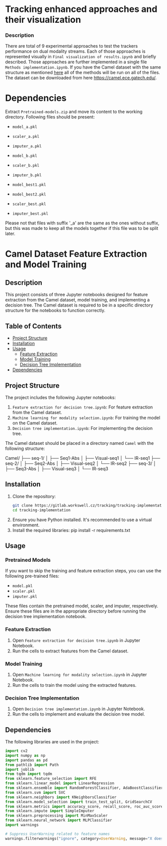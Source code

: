 # Tracking enhanced approaches and their visualization

### Description
There are total of 9 experimental approaches to test the trackers performance on dual modality streams. Each of those approaches is represented visually in `Final visualization of results.ipynb` and briefly described. Those approaches are further implemented in a single file `Methods implementation.ipynb`. If you have the Camel dataset with the same structure as mentioned [here](#project-structure) all of the methods will be run on all of the files. The dataset can be downloaded from here https://camel.ece.gatech.edu/.

# Dependencies
Extract `Pretrained-models.zip` and move its content to the working directory. Following files should be present:
- `model_a.pkl`
- `scaler_a.pkl`
- `imputer_a.pkl`

- `model_b.pkl`
- `scaler_b.pkl`
- `imputer_b.pkl`

- `model_best1.pkl`
- `model_best2.pkl`
- `scaler_best.pkl`
- `imputer_best.pkl`

Please not that files with suffix '_a' are the same as the ones without suffix, but this was made to keep all the models together if this file was to be split later. 

# Camel Dataset Feature Extraction and Model Training

## Description
This project consists of three Jupyter notebooks designed for feature extraction from the Camel dataset, model training, and implementing a decision tree. The Camel dataset is required to be in a specific directory structure for the notebooks to function correctly.

## Table of Contents
- [Project Structure](#project-structure)
- [Installation](#installation)
- [Usage](#usage)
  - [Feature Extraction](#feature-extraction)
  - [Model Training](#model-training)
  - [Decision Tree Implementation](#decision-tree-implementation)
- [Dependencies](#dependencies)

## Project Structure
The project includes the following Jupyter notebooks:
1. `Feature extraction for decision tree.ipynb`: For feature extraction from the Camel dataset.
2. `Machine learning for modality selection.ipynb`: For training the model on the Camel dataset.
3. `Decision tree implementation.ipynb`: For implementing the decision tree.

The Camel dataset should be placed in a directory named `Camel` with the following structure:

Camel/
├── seq-1/
│   ├── Seq1-Abs
│   ├── Visual-seq1
│   └── IR-seq1
├── seq-2/
│   ├── Seq2-Abs
│   ├── Visual-seq2
│   └── IR-seq2
├── seq-3/
│   ├── Seq3-Abs
│   ├── Visual-seq3
│   └── IR-seq3 



## Installation
1. Clone the repository:
   ```bash
   git clone https://gitlab.workswell.cz/tracking/tracking-implementation.git
   cd tracking-implementation
2. Ensure you have Python installed. It's recommended to use a virtual environment.
3. Install the required libraries:
    pip install -r requirements.txt
    
## Usage

### Pretrained Models
If you want to skip the training and feature extraction steps, you can use the following pre-trained files:
- `model.pkl`
- `scaler.pkl`
- `imputer.pkl`

These files contain the pretrained model, scaler, and imputer, respectively. Ensure these files are in the appropriate directory before running the decision tree implementation notebook.

### Feature Extraction
1. Open `Feature extraction for decision tree.ipynb` in Jupyter Notebook.
2. Run the cells to extract features from the Camel dataset.

### Model Training
1. Open `Machine learning for modality selection.ipynb` in Jupyter Notebook.
2. Run the cells to train the model using the extracted features.

### Decision Tree Implementation
1. Open `Decision tree implementation.ipynb` in Jupyter Notebook.
2. Run the cells to implement and evaluate the decision tree model.


## Dependencies
The following libraries are used in the project:
```python
import cv2
import numpy as np
import pandas as pd
from pathlib import Path
import joblib
from tqdm import tqdm
from sklearn.feature_selection import RFE
from sklearn.linear_model import LinearRegression
from sklearn.ensemble import RandomForestClassifier, AdaBoostClassifier, GradientBoostingClassifier
from sklearn.svm import SVC
from sklearn.neighbors import KNeighborsClassifier
from sklearn.model_selection import train_test_split, GridSearchCV
from sklearn.metrics import accuracy_score, recall_score, roc_auc_score, f1_score
from sklearn.impute import SimpleImputer
from sklearn.preprocessing import MinMaxScaler
from sklearn.neural_network import MLPClassifier
import warnings

# Suppress UserWarning related to feature names
warnings.filterwarnings("ignore", category=UserWarning, message="X does not have valid feature names*")
